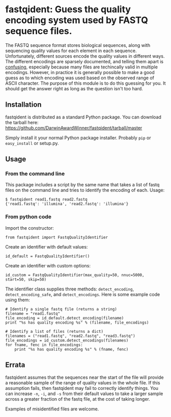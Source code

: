 # fastqident: Guess the quality encoding system used by FASTQ sequence files.

The FASTQ sequence format stores biological sequences, along with
sequencing quality values for each element in each sequence.
Unfortunately, different sources encode the quality values in
different ways. The different encodings are sparsely documented, and
telling them apart is
[confusing](http://en.wikipedia.org/wiki/FASTQ_format#Encoding),
especially because many files are techincally valid in multiple
encodings. However, in practice it is generally possible to make a
good guess as to which encoding was used based on the observed range
of ASCII character. The purpose of this module is to do this guessing
for you. It should get the answer right as long as the question isn't
too hard.

## Installation

fastqident is distributed as a standard Python package. You can download the tarball here: https://github.com/DarwinAwardWinner/fastqident/tarball/master

Simply install it your normal Python package installer. Probably `pip`
or `easy_install` or setup.py.

## Usage

### From the command line

This package includes a script by the same name that takes a list of
fastq files on the command line and tries to identify the encoding of
each. Usage:

    $ fastqident read1.fastq read2.fastq
    {'read1.fastq': 'illumina', 'read2.fastq': 'illumina'}

### From python code

Import the constructor:

    from fastqident import FastqQualityIdentifier

Create an identifier with default values:

    id_default = FastqQualityIdentifier()

Create an identifier with custom options:

    id_custom = FastqQualityIdentifier(max_quality=50, nnuc=5000, start=50, skip=50)

The identifier class supplies three methods: `detect_encoding`,
`detect_encoding_safe`, and `detect_encodings`. Here is some example
code using them:

    # Identify a single fastq file (returns a string)
    filename = "read1.fastq"
    file_encoding = id_default.detect_encoding(filename)
    print "%s has quality encoding %s" % (filename, file_encodings)

    # Identify a list of files (returns a dict)
    filenames = ("read1.fastq", "read2.fastq", "read3.fastq")
    file_encodings = id_custom.detect_encodings(filenames)
    for fname, fenc in file_encodings:
        print "%s has quality encoding %s" % (fname, fenc)

## Errata

fastqident assumes that the sequences near the start of the file will
provide a reasonable sample of the range of quality values in the
whole file. If this assumption fails, then fastqident may fail to
correctly identify things. You can increase `-n`, `-i`, and `-s` from
their default values to take a larger sample across a greater fraction
of the fastq file, at the cost of taking longer.

Examples of misidentified files are welcome.
